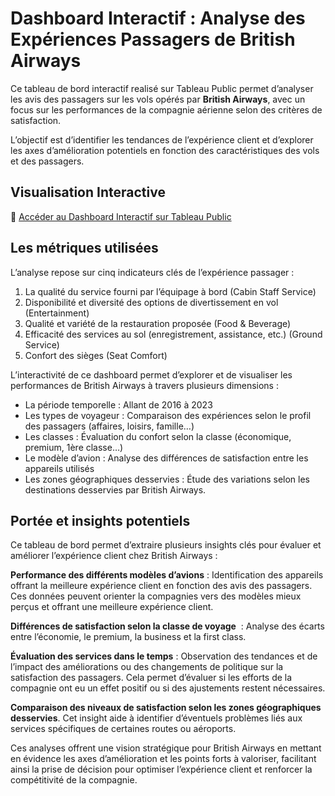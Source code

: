 
# Dashboard Interactif : Analyse des Expériences Passagers de British Airways

Ce tableau de bord interactif realisé sur Tableau Public permet d’analyser les avis des passagers sur les vols opérés par **British Airways**, avec un focus sur les performances de la compagnie aérienne selon des critères de satisfaction.

L’objectif est d’identifier les tendances de l’expérience client et d’explorer les axes d’amélioration potentiels en fonction des caractéristiques des vols et des passagers.

## Visualisation Interactive  
🔗 [Accéder au Dashboard Interactif sur Tableau Public](https://public.tableau.com/views/DashboardExprienceClientBritishAirways/Tableaudebord1?:language=fr-FR&:sid=&:redirect=auth&:display_count=n&:origin=viz_share_link)


## Les métriques utilisées

L’analyse repose sur cinq indicateurs clés de l’expérience passager  : 

1. La qualité du service fourni par l’équipage à bord (Cabin Staff Service)
2. Disponibilité et diversité des options de divertissement en vol (Entertainment)
3. Qualité et variété de la restauration proposée (Food & Beverage)
4. Efficacité des services au sol (enregistrement, assistance, etc.) (Ground Service)
5. Confort des sièges (Seat Comfort)

L’interactivité de ce dashboard permet d’explorer et de visualiser les performances de  British Airways à travers plusieurs dimensions :

- La période temporelle : Allant de 2016 à 2023
- Les types de voyageur : Comparaison des expériences selon le profil des passagers (affaires, loisirs, famille…)
- Les classes : Évaluation du confort selon la classe (économique, premium, 1ère classe…)
- Le modèle d’avion :  Analyse des différences de satisfaction entre les appareils utilisés
- Les zones géographiques  desservies : Étude des variations selon les destinations desservies par British Airways.

## Portée et insights potentiels

Ce tableau de bord permet d’extraire plusieurs insights clés pour évaluer et améliorer l’expérience client chez British Airways :

**Performance des différents modèles d’avions** : Identification des appareils offrant la meilleure expérience client en fonction des avis des passagers. Ces données peuvent orienter la compagnies vers des modèles mieux perçus et offrant une meilleure expérience client.

**Différences de satisfaction selon la classe de voyage**  : Analyse des écarts entre l’économie, le premium, la business et la first class. 

**Évaluation des services dans le temps** : Observation des tendances et de l’impact des améliorations ou des changements de politique sur la satisfaction des passagers. Cela permet d’évaluer si les efforts de la compagnie ont eu un effet positif ou si des ajustements restent nécessaires.

**Comparaison des niveaux de satisfaction selon les zones géographiques desservies**. Cet insight aide à identifier d’éventuels problèmes liés aux services spécifiques de certaines routes ou aéroports.

Ces analyses offrent une vision stratégique pour British Airways en mettant en évidence les axes d’amélioration et les points forts à valoriser, facilitant ainsi la prise de décision pour optimiser l’expérience client et renforcer la compétitivité de la compagnie.

